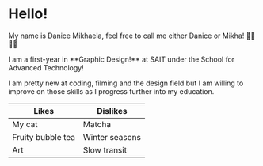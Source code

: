 <h1> Hello! </h1>
My name is Danice Mikhaela, feel free to call me either Danice or Mikha!
💛💛💛💛
<p>I am a first-year in **Graphic Design!** at SAIT under the School for Advanced Technology!</p>
<p>I am pretty new at coding, filming and the design field but I am willing to improve on those skills as I progress further into my education.</p>


| Likes | Dislikes |
| ----------- | ----------- |
| My cat | Matcha |
| Fruity bubble tea | Winter seasons |
| Art | Slow transit |
